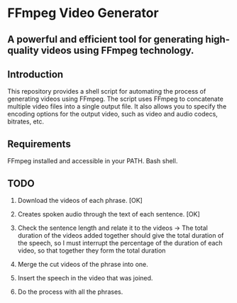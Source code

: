 # FFmpeg Video Generator
## A powerful and efficient tool for generating high-quality videos using FFmpeg technology.

## Introduction
This repository provides a shell script for automating the process of generating videos using FFmpeg. The script uses FFmpeg to concatenate multiple video files into a single output file. It also allows you to specify the encoding options for the output video, such as video and audio codecs, bitrates, etc.

## Requirements
FFmpeg installed and accessible in your PATH.
Bash shell.

## TODO

1. Download the videos of each phrase. [OK]

2. Creates spoken audio through the text of each sentence. [OK]

3. Check the sentence length and relate it to the videos
   -> The total duration of the videos added together should give the total duration of the speech, so I must interrupt the percentage of the duration of each video, so that together they form the total duration

4. Merge the cut videos of the phrase into one.

5. Insert the speech in the video that was joined.

6. Do the process with all the phrases.
